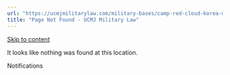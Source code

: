 ```yaml
---
url: "https://ucmjmilitarylaw.com/military-bases/camp-red-cloud-korea-military-defense-lawyer-ucmj-legal-guide/%7Blocation13"
title: "Page Not Found - UCMJ Military Law"
---
```


[Skip to content](https://ucmjmilitarylaw.com/military-bases/camp-red-cloud-korea-military-defense-lawyer-ucmj-legal-guide/%7Blocation13#content)

It looks like nothing was found at this location.

Notifications